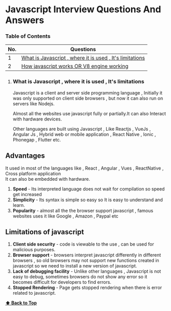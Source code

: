 <!-- @format -->

# Javascript Interview Questions And Answers

### Table of Contents

| No. | Questions                                                                                                              |
| --- | ---------------------------------------------------------------------------------------------------------------------- |
| 1   | [What is Javascript , where it is used , It's limitations ](#What-is-Javascript-,-where-it-is-used-,-It's-limitations) |
| 2   | [How javascript works OR V8 engine working ](#How-javascript-works-OR-V8-engine-working)                               |

1. ### What is Javascript , where it is used , It's limitations

   Javascript is a client and server side programming language , Initially it was only supported on client side browsers , but now it can also run on servers like Nodejs.

   Almost all the websites use javascript fully or partially.It can also Interact with hardware devices.

   Other languages are built using Javascript , Like Reactjs , VueJs , Angular Js , Hybrid web or mobile application , React Native , Ionic , Phonegap , Flutter etc.

## Advantages

It used in most of the languages like , React , Angular , Vues , ReactNative , Cross platform application  
 It can also be embedded with hardware.

1. **Speed** - Its interpreted language does not wait for compilation so speed get increased
2. **Simplicity** - Its syntax is simple so easy so It is easy to understand and learn.
3. **Popularity** - almost all the the browser support javascript , famous websites uses it like Google , Amazon , Paypal etc

## Limitations of javascript

1. **Client side security** - code is viewable to the use , can be used for malicious purposes.
2. **Browser support** - browsers interpret javascript differently in different browsers , so old browsers may not support new functions created in javascript so we need to install a new version of javascript.
3. **Lack of debugging facility** - Unlike other languages , Javascript is not easy to debug, sometimes browsers do not show any error so it becomes difficult for developers to find errors.
4. **Stopped Rendering** - Page gets stopped rendering when there is error related to javascript.

**[⬆ Back to Top](#table-of-contents)**

